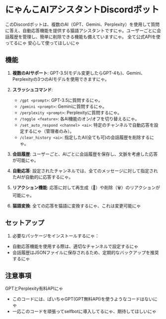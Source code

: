 # にゃんこAIアシスタントDiscordボット

このDiscordボットは、複数のAI（GPT、Gemini、Perplexity）を使用して質問に答え、自動応答機能を提供する猫語アシスタントですにゃ。ユーザーごとに会話履歴を管理し、簡単に削除できる機能も備えていますにゃ。
全て公式APIを使ってるにゃ
安心して使ってほしいにゃ
## 機能

1. **複数のAIサポート**: GPT-3.5(モデル変更したらGPT-4も)、Gemini、Perplexityの3つのAIモデルを使用できますにゃ。

2. **スラッシュコマンド**: 
   - `/gpt <prompt>`: GPT-3.5に質問するにゃ。
   - `/gemini <prompt>`: Geminiに質問するにゃ。
   - `/perplexity <prompt>`: Perplexityに質問するにゃ。
   - `/toggle <feature>`: 各AI機能のオン/オフを切り替えるにゃ。
   - `/set_auto_respond <channel> <ai>`: 特定のチャンネルで自動応答を設定するにゃ（管理者のみ）。
   - `/clear_history <ai>`: 指定したAI(全ても可)の会話履歴を削除するにゃ。

3. **会話履歴**: ユーザーごと、AIごとに会話履歴を保存し、文脈を考慮した応答が可能にゃ。

4. **自動応答**: 設定されたチャンネルでは、全てのメッセージに対して指定されたAIが自動的に応答するにゃ。

5. **リアクション機能**: 応答に対して再生成（🔄）や削除（🗑️）のリアクションが可能にゃ。

6. **猫語変換**: 全ての応答を猫語に変換するにゃ、これは変更可能にゃ

## セットアップ

1. 必要なパッケージをインストールするにゃ：

- 自動応答機能を使用する際は、適切なチャンネルで設定するにゃ
- 会話履歴はJSONファイルに保存されるため、定期的なバックアップを推奨するにゃ

## 注意事項
GPTとPerplexity有料APIにゃ
- このコードには、ぱいちゃGPT(GPT無料API)を使うようなコードはないにゃ
- 一応このコードを頑張ってselfbotに導入してるにゃ、期待してほしいにゃ
